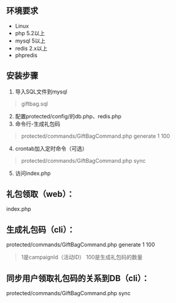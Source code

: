 环境要求
---------------
* Linux
* php 5.2以上
* mysql 5以上
* redis 2.x以上
* phpredis

安装步骤
---------------
1. 导入SQL文件到mysql
>	giftbag.sql
2. 配置protected/config/的db.php、redis.php
3. 命令行-生成礼包码
>	protected/commands/GiftBagCommand.php generate 1 100
4. crontab加入定时命令（可选）
>	protected/commands/GiftBagCommand.php sync
5. 访问index.php



礼包领取（web）：
---------------
index.php

生成礼包码（cli）：
---------------
protected/commands/GiftBagCommand.php generate 1 100

> 1是campaignId（活动ID）
> 100是生成礼包码的数量

同步用户领取礼包码的关系到DB（cli）：
--------------------------------------------------
protected/commands/GiftBagCommand.php sync


